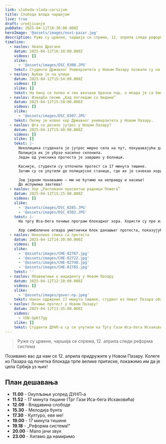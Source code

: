 ```yaml
---
link: sloboda-vlada-carsijom
title: Слобода влада чаршијом
live: true
draft: uredjivanje
pubDate: 2025-04-11T18:36:00.000Z
heroImage: '@assets/images/novi-pazar.jpg'
description: Руже су црвене, чаршија се спрема, 12. априла следи реформа система
timeline:
  - naslov: Хвала Драгане
    datum: 2025-04-12T16:10:00.000Z
    videos: []
    slike:
      - '@assets/images/DSC_0308.JPG'
    tekst: Студенти Државног Универзитета у Новом Пазару позвали су на бину Драгана, човека који је сам држао 15 минута тишине и  прешао 400 километара за подршку студентима и уделили му медаљу и захвалницу!
  - naslov: Љубав је на улици
    datum: 2025-04-12T15:54:00.000Z
    videos: []
    slike: []
    tekst: На бину се попео и тек венчани брачни пар, а млада је са бине бацила бидермајер међу студенткиње.
  - naslov: Изведба песме „Кад погледам са бедема”
    datum: 2025-04-12T15:50:00.000Z
    videos: []
    slike:
      - '@assets/images/DSC_0307.JPG'
    tekst: Песму је извео хор Државног универзитета у Новом Пазару.
  - naslov: Шта се десило јутрос у Новом Пазару?
    datum: 2025-04-12T15:40:00.000Z
    videos: []
    slike: []
    tekst: |-
      Неколицина студената је јутрос мирно села на пут, покушавајући да блокира пролаз аутобусима који су ишли на митинг у Београд.  
      Полиција их је убрзо насилно склонила.  
      Један од учесника протеста је завршио у болници.

      Касније, студенти су отпочели протест са 17 минута тишине.
      Затим су се упутили до полицијске станице, где их је сачекао кордон.

      Још једном понављамо — ми не ћутимо на неправду и насиље!
      До испуњења захтева!
  - naslov: Хор „Распевани просветни радници Пожега”
    datum: 2025-04-12T15:25:00.000Z
    videos: []
    slike:
      - '@assets/images/DSC_0285.JPG'
      - '@assets/images/DSC_0302.JPG'
    tekst: |-
      На тргу Иса-бега почиње програм блокадног хора. Хористи су пре изведбе узвикивали „Ајмо Пожега”. Након кратке тонске пробе, кренуле су изведбе песама. 

      Хор симболично отвара уметнички блок данашњег протеста, показујући да борба за правду није само у паролама, већ и у култури, емоцији и солидарности.
  - naslov: Неколико слика са протеста
    datum: 2025-04-12T14:30:00.000Z
    videos: []
    slike:
      - '@assets/images/CHE-02767.jpg'
      - '@assets/images/CHE-02722.jpg'
      - '@assets/images/CHE-02740.jpg'
      - '@assets/images/CHE-02765.jpg'
    tekst: ''
  - naslov: Обавештење о инциденту у Новом Пазару
    datum: 2025-04-12T12:10:00.000Z
    videos: []
    slike:
      - '@assets/images/govor-np.jpeg'
    tekst: Након одржаних 17 минута тишине, студент из Новог Пазара обавестио је све присутне грађане да је један студент ДУНП-а повређен након прекомерне употребе полицијске силе, при блокади аутобуса који су се запутили у Београд. Окупљени су замољени да се упуте ка полицији у Новом Пазару.
  - naslov: Почиње протест у Новом Пазару!
    datum: 2025-04-12T11:35:00.000Z
    videos:
      - tDB-GpKt7gg
    slike: []
    tekst: Студенти ДУНП-а су се упутили ка Тргу Гази Иса-бега Исхаковића, где ће се одржати 17 минута тишине.
---
```

> Руже су црвене, чаршија се спрема, 12. априла следи реформа система

Позивамо вас да нам се 12. априла придружите у Новом Пазару. Колеге из Пазара од почетка блокада трпе велике притиске, покажимо им да је цела Србија уз њих!

## План дешавања

- **11.00** - Окупљање успред ДУНП-а
- **11.52** - 17 минута тишине (Трг Гази Иса-бега Исхаковића)
- **12.09** - Владавина слободе
- **15.30** - Мелодија бунта
- **17.30** - Културо, еве ме!
- **19.00** - 17 минута тишине
- **19.18** - „Реформа система!”
- **20.00** - Мало јачи звук
- **23.00** - Хитамо да намиримо
